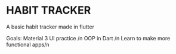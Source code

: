 # HABIT TRACKER
 
A basic habit tracker made in flutter 

Goals:
Material 3 UI practice /n
OOP in Dart /n
Learn to make more functional apps/n
